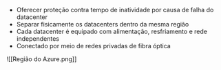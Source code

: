 - Oferecer proteção contra tempo de inatividade por causa de falha do datacenter
- Separar fisicamente os datacenters dentro da mesma região
- Cada datacenter é equipado com alimentação, resfriamento e rede independentes
- Conectado por meio de redes privadas de fibra óptica

![[Região do Azure.png]]

